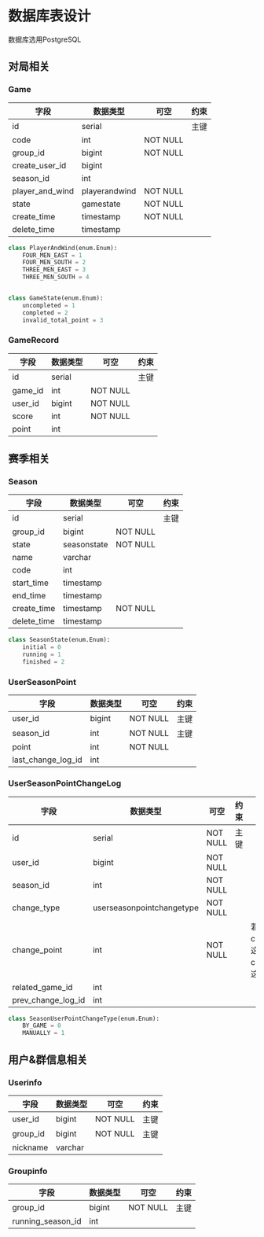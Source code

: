 # 数据库表设计

数据库选用PostgreSQL

## 对局相关

### Game

| 字段              | 数据类型          | 可空       | 约束  |
|-----------------|---------------|----------|-----|
| id              | serial        |          | 主键  |
| code            | int           | NOT NULL ||
| group_id        | bigint        | NOT NULL ||
| create_user_id  | bigint        |||
| season_id       | int           |||
| player_and_wind | playerandwind | NOT NULL ||
| state           | gamestate     | NOT NULL ||
| create_time     | timestamp     | NOT NULL ||
| delete_time     | timestamp     |||

```python
class PlayerAndWind(enum.Enum):
    FOUR_MEN_EAST = 1
    FOUR_MEN_SOUTH = 2
    THREE_MEN_EAST = 3
    THREE_MEN_SOUTH = 4


class GameState(enum.Enum):
    uncompleted = 1
    completed = 2
    invalid_total_point = 3
```

### GameRecord

| 字段      | 数据类型   | 可空       | 约束  |
|---------|--------|----------|-----|
| id      | serial |          | 主键  |
| game_id | int    | NOT NULL ||
| user_id | bigint | NOT NULL ||
| score   | int    | NOT NULL ||
| point   | int    |||

## 赛季相关

### Season

| 字段          | 数据类型        | 可空       | 约束  |
|-------------|-------------|----------|-----|
| id          | serial      |          | 主键  |
| group_id    | bigint      | NOT NULL ||
| state       | seasonstate | NOT NULL ||
| name        | varchar     |          ||
| code        | int         |          ||
| start_time  | timestamp   ||
| end_time    | timestamp   |
| create_time | timestamp   | NOT NULL |
| delete_time | timestamp   |

```python
class SeasonState(enum.Enum):
    initial = 0
    running = 1
    finished = 2
```

### UserSeasonPoint

| 字段                 | 数据类型   | 可空       | 约束  |
|--------------------|--------|----------|-----|
| user_id            | bigint | NOT NULL | 主键  |
| season_id          | int    | NOT NULL | 主键  |
| point              | int    | NOT NULL |
| last_change_log_id | int    |

### UserSeasonPointChangeLog

| 字段                 | 数据类型                      | 可空       | 约束  | 含义                                                              |
|--------------------|---------------------------|----------|-----|-----------------------------------------------------------------|
| id                 | serial                    | NOT NULL | 主键  |                                                                 |
| user_id            | bigint                    | NOT NULL |     |                                                                 |
| season_id          | int                       | NOT NULL |     |                                                                 |
| change_type        | userseasonpointchangetype | NOT NULL |
| change_point       | int                       | NOT NULL |     | 若change_type=BY_GAME，这列是PT增减相对值；若change_type=MANUALLY，这列是设置的PT值 |
| related_game_id    | int                       |
| prev_change_log_id | int                       |

```python
class SeasonUserPointChangeType(enum.Enum):
    BY_GAME = 0
    MANUALLY = 1
```

## 用户&群信息相关

### Userinfo

| 字段                 | 数据类型    | 可空       | 约束  |
|--------------------|---------|----------|-----|
| user_id            | bigint  | NOT NULL | 主键  |
| group_id           | bigint  | NOT NULL | 主键  |
| nickname           | varchar |

### Groupinfo

| 字段                | 数据类型   | 可空       | 约束  |
|-------------------|--------|----------|-----|
| group_id          | bigint | NOT NULL | 主键  |
| running_season_id | int    | 
